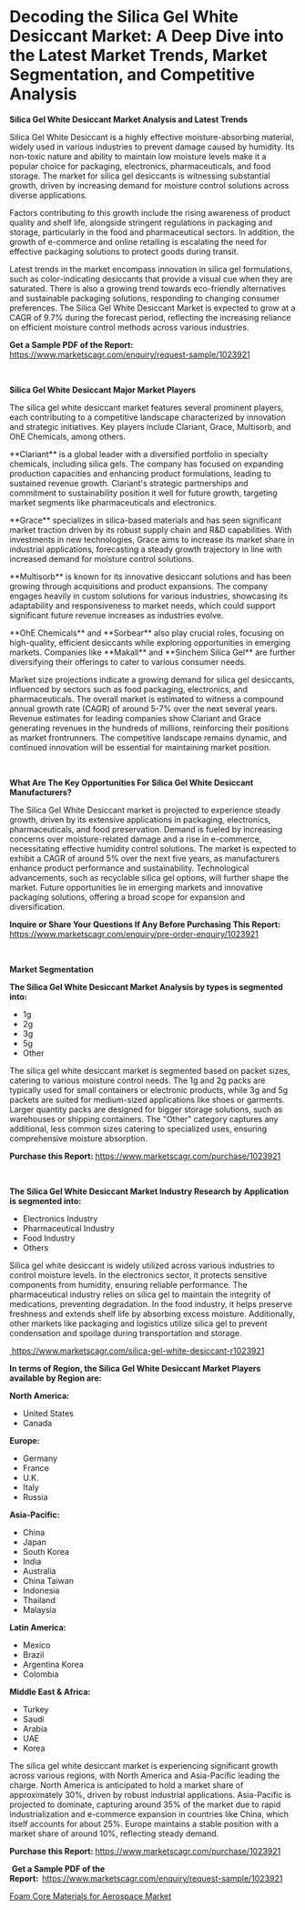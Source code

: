<p><h1>Decoding the Silica Gel White Desiccant Market: A Deep Dive into the Latest Market Trends, Market Segmentation, and Competitive Analysis</h1></p><p><strong>Silica Gel White Desiccant Market Analysis and Latest Trends</strong></p>
<p><p>Silica Gel White Desiccant is a highly effective moisture-absorbing material, widely used in various industries to prevent damage caused by humidity. Its non-toxic nature and ability to maintain low moisture levels make it a popular choice for packaging, electronics, pharmaceuticals, and food storage. The market for silica gel desiccants is witnessing substantial growth, driven by increasing demand for moisture control solutions across diverse applications.</p><p>Factors contributing to this growth include the rising awareness of product quality and shelf life, alongside stringent regulations in packaging and storage, particularly in the food and pharmaceutical sectors. In addition, the growth of e-commerce and online retailing is escalating the need for effective packaging solutions to protect goods during transit.</p><p>Latest trends in the market encompass innovation in silica gel formulations, such as color-indicating desiccants that provide a visual cue when they are saturated. There is also a growing trend towards eco-friendly alternatives and sustainable packaging solutions, responding to changing consumer preferences. The Silica Gel White Desiccant Market is expected to grow at a CAGR of 9.7% during the forecast period, reflecting the increasing reliance on efficient moisture control methods across various industries.</p></p>
<p><strong>Get a Sample PDF of the Report:&nbsp;</strong> <a href="https://www.marketscagr.com/enquiry/request-sample/1023921?utm_campaign=2115&utm_medium=2&utm_source=Github&utm_content=ia&utm_term=07032025&utm_id=silica-gel-white-desiccant">https://www.marketscagr.com/enquiry/request-sample/1023921</a></p>
<p>&nbsp;</p>
<p><strong>Silica Gel White Desiccant Major Market Players</strong></p>
<p><p>The silica gel white desiccant market features several prominent players, each contributing to a competitive landscape characterized by innovation and strategic initiatives. Key players include Clariant, Grace, Multisorb, and OhE Chemicals, among others.</p><p>**Clariant** is a global leader with a diversified portfolio in specialty chemicals, including silica gels. The company has focused on expanding production capacities and enhancing product formulations, leading to sustained revenue growth. Clariant's strategic partnerships and commitment to sustainability position it well for future growth, targeting market segments like pharmaceuticals and electronics.</p><p>**Grace** specializes in silica-based materials and has seen significant market traction driven by its robust supply chain and R&D capabilities. With investments in new technologies, Grace aims to increase its market share in industrial applications, forecasting a steady growth trajectory in line with increased demand for moisture control solutions.</p><p>**Multisorb** is known for its innovative desiccant solutions and has been growing through acquisitions and product expansions. The company engages heavily in custom solutions for various industries, showcasing its adaptability and responsiveness to market needs, which could support significant future revenue increases as industries evolve.</p><p>**OhE Chemicals** and **Sorbear** also play crucial roles, focusing on high-quality, efficient desiccants while exploring opportunities in emerging markets. Companies like **Makall** and **Sinchem Silica Gel** are further diversifying their offerings to cater to various consumer needs.</p><p>Market size projections indicate a growing demand for silica gel desiccants, influenced by sectors such as food packaging, electronics, and pharmaceuticals. The overall market is estimated to witness a compound annual growth rate (CAGR) of around 5-7% over the next several years. Revenue estimates for leading companies show Clariant and Grace generating revenues in the hundreds of millions, reinforcing their positions as market frontrunners. The competitive landscape remains dynamic, and continued innovation will be essential for maintaining market position.</p></p>
<p>&nbsp;</p>
<p><strong>What Are The Key Opportunities For Silica Gel White Desiccant Manufacturers?</strong></p>
<p><p>The Silica Gel White Desiccant market is projected to experience steady growth, driven by its extensive applications in packaging, electronics, pharmaceuticals, and food preservation. Demand is fueled by increasing concerns over moisture-related damage and a rise in e-commerce, necessitating effective humidity control solutions. The market is expected to exhibit a CAGR of around 5% over the next five years, as manufacturers enhance product performance and sustainability. Technological advancements, such as recyclable silica gel options, will further shape the market. Future opportunities lie in emerging markets and innovative packaging solutions, offering a broad scope for expansion and diversification.</p></p>
<p><strong>Inquire or Share Your Questions If Any Before Purchasing This Report:</strong> <a href="https://www.marketscagr.com/enquiry/pre-order-enquiry/1023921?utm_campaign=2115&utm_medium=2&utm_source=Github&utm_content=ia&utm_term=07032025&utm_id=silica-gel-white-desiccant">https://www.marketscagr.com/enquiry/pre-order-enquiry/1023921</a></p>
<p>&nbsp;</p>
<p><strong>Market Segmentation</strong></p>
<p><strong>The Silica Gel White Desiccant Market Analysis by types is segmented into:</strong></p>
<p><ul><li>1g</li><li>2g</li><li>3g</li><li>5g</li><li>Other</li></ul></p>
<p><p>The silica gel white desiccant market is segmented based on packet sizes, catering to various moisture control needs. The 1g and 2g packs are typically used for small containers or electronic products, while 3g and 5g packets are suited for medium-sized applications like shoes or garments. Larger quantity packs are designed for bigger storage solutions, such as warehouses or shipping containers. The "Other" category captures any additional, less common sizes catering to specialized uses, ensuring comprehensive moisture absorption.</p></p>
<p><strong>Purchase this Report:&nbsp;</strong><a href="https://www.marketscagr.com/purchase/1023921?utm_campaign=2115&utm_medium=2&utm_source=Github&utm_content=ia&utm_term=07032025&utm_id=silica-gel-white-desiccant">https://www.marketscagr.com/purchase/1023921</a></p>
<p>&nbsp;</p>
<p><strong>The Silica Gel White Desiccant Market Industry Research by Application is segmented into:</strong></p>
<p><ul><li>Electronics Industry</li><li>Pharmaceutical Industry</li><li>Food Industry</li><li>Others</li></ul></p>
<p><p>Silica gel white desiccant is widely utilized across various industries to control moisture levels. In the electronics sector, it protects sensitive components from humidity, ensuring reliable performance. The pharmaceutical industry relies on silica gel to maintain the integrity of medications, preventing degradation. In the food industry, it helps preserve freshness and extends shelf life by absorbing excess moisture. Additionally, other markets like packaging and logistics utilize silica gel to prevent condensation and spoilage during transportation and storage.</p></p>
<p><a href="https://www.marketscagr.com/silica-gel-white-desiccant-r1023921?utm_campaign=2115&utm_medium=2&utm_source=Github&utm_content=ia&utm_term=07032025&utm_id=silica-gel-white-desiccant">&nbsp;https://www.marketscagr.com/silica-gel-white-desiccant-r1023921</a></p>
<p><strong>In terms of Region, the Silica Gel White Desiccant Market Players available by Region are:</strong></p>
<p>
    <p> <strong> North America: </strong>
        <ul>
            <li>United States</li>
            <li>Canada</li>
        </ul>
        </p> 
    <p> <strong> Europe: </strong>
        <ul>
            <li>Germany</li>
            <li>France</li>
            <li>U.K.</li>
            <li>Italy</li>
            <li>Russia</li>
        </ul>
        </p> 
    <p> <strong> Asia-Pacific: </strong>
        <ul>
            <li>China</li>
            <li>Japan</li>
            <li>South Korea</li>
            <li>India</li>
            <li>Australia</li>
            <li>China Taiwan</li>
            <li>Indonesia</li>
            <li>Thailand</li>
            <li>Malaysia</li>
        </ul>
        </p> 
    <p> <strong> Latin America: </strong>
        <ul>
            <li>Mexico</li>
            <li>Brazil</li>
            <li>Argentina Korea</li>
            <li>Colombia</li>
        </ul>
        </p> 
    <p> <strong> Middle East & Africa: </strong>
        <ul>
            <li>Turkey</li>
            <li>Saudi</li>
            <li>Arabia</li>
            <li>UAE</li>
            <li>Korea</li>
        </ul>
    </p>
    </p>
<p><p>The silica gel white desiccant market is experiencing significant growth across various regions, with North America and Asia-Pacific leading the charge. North America is anticipated to hold a market share of approximately 30%, driven by robust industrial applications. Asia-Pacific is projected to dominate, capturing around 35% of the market due to rapid industrialization and e-commerce expansion in countries like China, which itself accounts for about 25%. Europe maintains a stable position with a market share of around 10%, reflecting steady demand.</p></p>
<p><strong>Purchase this Report: </strong><a href="https://www.marketscagr.com/purchase/1023921?utm_campaign=2115&utm_medium=2&utm_source=Github&utm_content=ia&utm_term=07032025&utm_id=silica-gel-white-desiccant">https://www.marketscagr.com/purchase/1023921</a></p>
<p>&nbsp;<strong>Get a Sample PDF of the Report:&nbsp;&nbsp;</strong><a href="https://www.marketscagr.com/enquiry/request-sample/1023921?utm_campaign=2115&utm_medium=2&utm_source=Github&utm_content=ia&utm_term=07032025&utm_id=silica-gel-white-desiccant">https://www.marketscagr.com/enquiry/request-sample/1023921</a></p>
<p><strong></strong></p>
<p><p><a href="https://github.com/sofayahoo2023/Market-Research-Report-List-7/blob/main/foam-core-materials-for-aerospace-market.md?utm_campaign=2115&utm_medium=2&utm_source=Github&utm_content=ia&utm_term=07032025&utm_id=silica-gel-white-desiccant">Foam Core Materials for Aerospace Market</a></p></p>